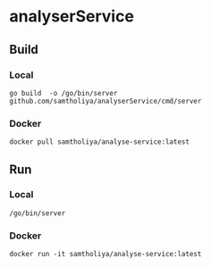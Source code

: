 # analyserService

## Build

### Local
```
go build  -o /go/bin/server github.com/samtholiya/analyserService/cmd/server
```

### Docker 
```
docker pull samtholiya/analyse-service:latest
```

## Run

### Local
```
/go/bin/server
```
### Docker
```
docker run -it samtholiya/analyse-service:latest
```

